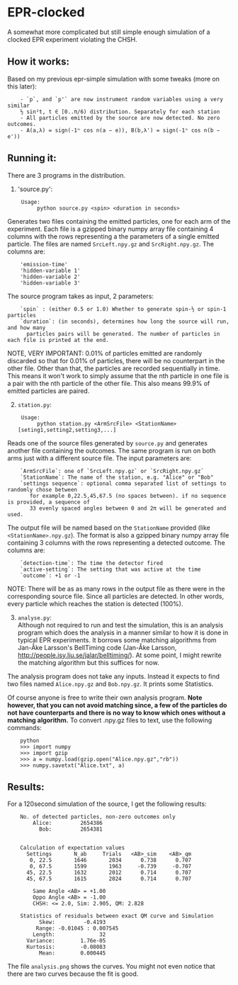 EPR-clocked
===========

A somewhat more complicated but still simple enough simulation of a clocked EPR experiment violating the CHSH.

How it works:
------------
Based on my previous epr-simple simulation with some tweaks (more on this later):  

        - `p`, and `p'` are now instrument random variables using a very similar 
        ½ sin²t, t ∈ [0..π/6) distribution. Separately for each station
        - All particles emitted by the source are now detected. No zero outcomes.
        - A(a,λ) = sign(-1ⁿ cos n(a − e)), B(b,λ') = sign(-1ⁿ cos n(b − e'))

Running it:
-----------
There are 3 programs in the distribution.  
        
1) 'source.py':  

        Usage:
	         python source.py <spin> <duration in seconds>

Generates two files containing the emitted particles, one for each arm of the experiment.
Each file is a gzipped binary numpy array file containing 4 columns with the rows representing a the 
parameters of a single emitted particle. The files are named `SrcLeft.npy.gz` and `SrcRight.npy.gz`.
The columns are:  

        'emission-time'
        'hidden-variable 1'
        'hidden-variable 2'
        'hidden-variable 3'
        
The source program takes as input, 2 parameters:

        `spin` : (either 0.5 or 1.0) Whether to generate spin-½ or spin-1 particles
        `duration`: (in seconds), determines how long the source will run, and how many 
          particles pairs will be generated. The number of particles in each file is printed at the end.

NOTE, VERY IMPORTANT: 0.01% of particles emitted are randomly discarded so that 
for 0.01% of particles, there will be no counterpart in the other file. Other 
than that, the particles are recorded sequentially in time. This means it won't 
work to simply assume that the nth particle in one file is a pair with the nth 
particle of the other file. This also means 99.9% of emitted particles are paired.


2) `station.py`:  
        
        Usage:
	         python station.py <ArmSrcFile> <StationName> [seting1,setting2,setting3,...]

Reads one of the source files generated by `source.py` and generates another file
containing the outcomes. The same program is run on both arms just with a different
source file. The input parameters are:  

        `ArmSrcFile`: one of `SrcLeft.npy.gz` or `SrcRight.npy.gz`
        `StationName`: The name of the station, e.g. "Alice" or "Bob"
        `settings sequence`: optional comma separated list of settings to randomly chose between
           for example 0,22.5,45,67.5 (no spaces between). if no sequence is provided, a sequence of
           33 evenly spaced angles between 0 and 2π will be generated and used.

The output file will be named based on the `StationName` provided (like `<StationName>.npy.gz`). The format is also 
a gzipped binary numpy array file containing 3 columns with the rows representing a detected 
outcome. The columns are:  
    
        `detection-time`: The time the detector fired
        `active-setting`: The setting that was active at the time
        `outcome`: +1 or -1

NOTE: There will be as as many rows in the output file as there were in the corresponding source file. 
Since all particles are detected. In other words, every particle which reaches the station is detected (100%).

3) `analyse.py`:  
Although not required to run and test the simulation, this is an analysis program which does
the analysis in a manner similar to how it is done in typical EPR experiments. It borrows some matching algorithms from Jan-Åke Larsson's BellTiming code (Jan-Åke Larsson, http://people.isy.liu.se/jalar/belltiming/). At some point, I might rewrite the matching algorithm but this suffices for now.

The analysis program does not take any inputs. Instead it expects to find two files named `Alice.npy.gz` and `Bob.npy.gz`. It prints some 
Statistics.

Of course anyone is free to write their own analysis program. **Note however, that you can not avoid matching since, a few of the particles do not have counterparts and there is no way to know which ones without a matching algorithm.** To convert .npy.gz files to text, use the following commands:  
        
        python
        >>> import numpy
        >>> import gzip
        >>> a = numpy.load(gzip.open("Alice.npy.gz","rb"))
        >>> numpy.savetxt("Alice.txt", a)


Results:
--------

For a 120second simulation of the source, I get the following results:  

        No. of detected particles, non-zero outcomes only
	        Alice:         2654386
	          Bob:         2654381


        Calculation of expectation values
          Settings       N_ab     Trials   <AB>_sim    <AB>_qm
           0, 22.5       1646       2034      0.738      0.707
           0, 67.5       1599       1963     -0.739     -0.707
          45, 22.5       1632       2012      0.714      0.707
          45, 67.5       1615       2024      0.714      0.707

	        Same Angle <AB> = +1.00
	        Oppo Angle <AB> = -1.00
	        CHSH: <= 2.0, Sim: 2.905, QM: 2.828

        Statistics of residuals between exact QM curve and Simulation
              Skew:         -0.4193
             Range: -0.01045 : 0.007545
            Length:              32
          Variance:        1.76e-05
          Kurtosis:        -0.08083
              Mean:        0.000445


The file `analysis.png` shows the curves. You might not even notice that there are two curves because the fit is good.
